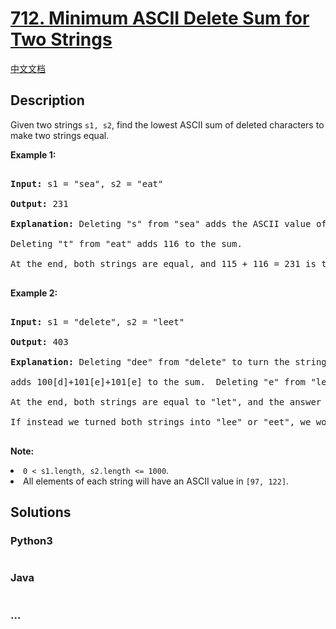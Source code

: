 # [712. Minimum ASCII Delete Sum for Two Strings](https://leetcode.com/problems/minimum-ascii-delete-sum-for-two-strings)

[中文文档](/solution/0700-0799/0712.Minimum%20ASCII%20Delete%20Sum%20for%20Two%20Strings/README.md)

## Description

<p>Given two strings <code>s1, s2</code>, find the lowest ASCII sum of deleted characters to make two strings equal.</p>

<p><b>Example 1:</b><br />

<pre>

<b>Input:</b> s1 = "sea", s2 = "eat"

<b>Output:</b> 231

<b>Explanation:</b> Deleting "s" from "sea" adds the ASCII value of "s" (115) to the sum.

Deleting "t" from "eat" adds 116 to the sum.

At the end, both strings are equal, and 115 + 116 = 231 is the minimum sum possible to achieve this.

</pre>

</p>

<p><b>Example 2:</b><br />

<pre>

<b>Input:</b> s1 = "delete", s2 = "leet"

<b>Output:</b> 403

<b>Explanation:</b> Deleting "dee" from "delete" to turn the string into "let",

adds 100[d]+101[e]+101[e] to the sum.  Deleting "e" from "leet" adds 101[e] to the sum.

At the end, both strings are equal to "let", and the answer is 100+101+101+101 = 403.

If instead we turned both strings into "lee" or "eet", we would get answers of 433 or 417, which are higher.

</pre>

</p>

<p><b>Note:</b>

<li><code>0 < s1.length, s2.length <= 1000</code>.</li>

<li>All elements of each string will have an ASCII value in <code>[97, 122]</code>.</li>

</p>

## Solutions

<!-- tabs:start -->

### **Python3**

```python

```

### **Java**

```java

```

### **...**

```

```

<!-- tabs:end -->
